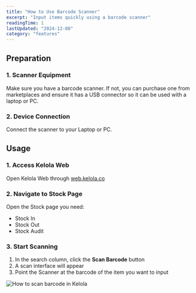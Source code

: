 ```yaml
---
title: "How to Use Barcode Scanner"
excerpt: "Input items quickly using a barcode scanner"
readingTime: 1
lastUpdated: "2024-12-08"
category: "features"
---
```


## Preparation

### 1. Scanner Equipment
Make sure you have a barcode scanner. If not, you can purchase one from marketplaces and ensure it has a USB connector so it can be used with a laptop or PC.

### 2. Device Connection
Connect the scanner to your Laptop or PC.

## Usage

### 1. Access Kelola Web
Open Kelola Web through [web.kelola.co](https://web.kelola.co)

### 2. Navigate to Stock Page
Open the Stock page you need:
- Stock In
- Stock Out
- Stock Audit

### 3. Start Scanning
1. In the search column, click the **Scan Barcode** button
2. A scan interface will appear
3. Point the Scanner at the barcode of the item you want to input

![How to scan barcode in Kelola](/assets/features/barcode-scanner.webp)